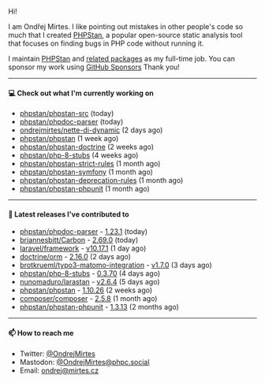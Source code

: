 Hi!

I am Ondřej Mirtes. I like pointing out mistakes in other people's code so much that I created [PHPStan](https://phpstan.org/), a popular open-source static analysis tool that focuses on finding bugs in PHP code without running it.

I maintain [PHPStan](https://github.com/phpstan/phpstan) and [related packages](https://github.com/phpstan/) as my full-time job. You can sponsor my work using [GitHub Sponsors](https://github.com/sponsors/ondrejmirtes) Thank you!

---

#### 💻 Check out what I'm currently working on

- [phpstan/phpstan-src](https://github.com/phpstan/phpstan-src) (today)
- [phpstan/phpdoc-parser](https://github.com/phpstan/phpdoc-parser) (today)
- [ondrejmirtes/nette-di-dynamic](https://github.com/ondrejmirtes/nette-di-dynamic) (2 days ago)
- [phpstan/phpstan](https://github.com/phpstan/phpstan) (1 week ago)
- [phpstan/phpstan-doctrine](https://github.com/phpstan/phpstan-doctrine) (2 weeks ago)
- [phpstan/php-8-stubs](https://github.com/phpstan/php-8-stubs) (4 weeks ago)
- [phpstan/phpstan-strict-rules](https://github.com/phpstan/phpstan-strict-rules) (1 month ago)
- [phpstan/phpstan-symfony](https://github.com/phpstan/phpstan-symfony) (1 month ago)
- [phpstan/phpstan-deprecation-rules](https://github.com/phpstan/phpstan-deprecation-rules) (1 month ago)
- [phpstan/phpstan-phpunit](https://github.com/phpstan/phpstan-phpunit) (1 month ago)

---

#### 🔭 Latest releases I've contributed to

- [phpstan/phpdoc-parser](https://github.com/phpstan/phpdoc-parser) - [1.23.1](https://github.com/phpstan/phpdoc-parser/releases/tag/1.23.1) (today)
- [briannesbitt/Carbon](https://github.com/briannesbitt/Carbon) - [2.69.0](https://github.com/briannesbitt/Carbon/releases/tag/2.69.0) (today)
- [laravel/framework](https://github.com/laravel/framework) - [v10.17.1](https://github.com/laravel/framework/releases/tag/v10.17.1) (1 day ago)
- [doctrine/orm](https://github.com/doctrine/orm) - [2.16.0](https://github.com/doctrine/orm/releases/tag/2.16.0) (2 days ago)
- [brotkrueml/typo3-matomo-integration](https://github.com/brotkrueml/typo3-matomo-integration) - [v1.7.0](https://github.com/brotkrueml/typo3-matomo-integration/releases/tag/v1.7.0) (3 days ago)
- [phpstan/php-8-stubs](https://github.com/phpstan/php-8-stubs) - [0.3.70](https://github.com/phpstan/php-8-stubs/releases/tag/0.3.70) (4 days ago)
- [nunomaduro/larastan](https://github.com/nunomaduro/larastan) - [v2.6.4](https://github.com/nunomaduro/larastan/releases/tag/v2.6.4) (5 days ago)
- [phpstan/phpstan](https://github.com/phpstan/phpstan) - [1.10.26](https://github.com/phpstan/phpstan/releases/tag/1.10.26) (2 weeks ago)
- [composer/composer](https://github.com/composer/composer) - [2.5.8](https://github.com/composer/composer/releases/tag/2.5.8) (1 month ago)
- [phpstan/phpstan-phpunit](https://github.com/phpstan/phpstan-phpunit) - [1.3.13](https://github.com/phpstan/phpstan-phpunit/releases/tag/1.3.13) (2 months ago)

---

#### 📫 How to reach me

- Twitter: [@OndrejMirtes](https://twitter.com/ondrejmirtes)
- Mastodon: [@OndrejMirtes@phpc.social](https://phpc.social/@OndrejMirtes)
- Email: [ondrej@mirtes.cz](mailto:ondrej@mirtes.cz)
